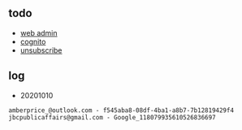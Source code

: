## todo

- [web admin](http://localhost:8100/sys/User)
- [cognito](https://us-west-2.console.aws.amazon.com/cognito/users/?region=us-west-2#/pool/us-west-2_0mxrJZKGN/users?_k=i2lzey)
- [unsubscribe](https://s3-us-west-2.amazonaws.com/bookey.website/pinpoint/prefs/prefs.html?email=xxx&endpointId=user_id)


## log

- 20201010

```log
amberprice_@outlook.com - f545aba8-08df-4ba1-a8b7-7b12819429f4
jbcpublicaffairs@gmail.com - Google_118079935610526836697
```
